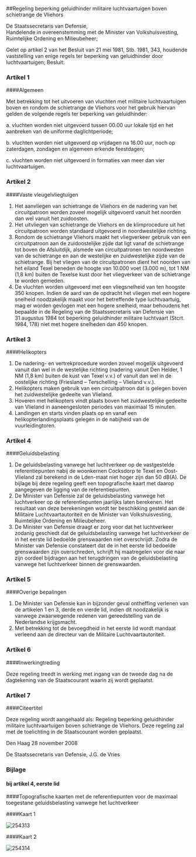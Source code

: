 <meta http-equiv='Content-Type' content='text/html; charset=utf-8' />

##Regeling beperking geluidhinder militaire luchtvaartuigen boven schietrange de Vliehors

De Staatssecretaris van Defensie,  
Handelende in overeenstemming met de Minister van Volkshuisvesting, Ruimtelijke Ordening en Milieubeheer;

Gelet op artikel 2 van het Besluit van 21 mei 1981, Stb. 1981, 343, houdende vaststelling van enige regels ter beperking van geluidhinder door luchtvaartuigen;
Besluit:    

### Artikel  1  

####Algemeen

Met betrekking tot het uitvoeren van vluchten met militaire luchtvaartuigen boven en rondom de schietrange de Vliehors voor het gebruik hiervan gelden de volgende regels ter beperking van geluidhinder: 

a. vluchten worden niet uitgevoerd tussen 00.00 uur lokale tijd en het aanbreken van de uniforme daglichtperiode;  

b. vluchten worden niet uitgevoerd op vrijdagen na 16.00 uur, noch op zaterdagen, zondagen en algemeen erkende feestdagen;  

c. vluchten worden niet uitgevoerd in formaties van meer dan vier luchtvaartuigen.   

### Artikel  2  

####Vaste vleugelvliegtuigen

1.  Het aanvliegen van schietrange de Vliehors en de nadering van het circuitpatroon worden zoveel mogelijk uitgevoerd vanuit het noorden dan wel vanuit het zuidoosten.   
2.  Het uitvliegen van schietrange de Vliehors en de klimprocedure uit het circuitpatroon worden standaard uitgevoerd in noordwestelijke richting.   
3.  Rondom de schietrange Vliehors maakt het vliegverkeer gebruik van een circuitpatroon aan de zuidoostelijke zijde dat ligt vanaf de schietrange tot boven de Afsluitdijk, alsmede van circuitpatronen ten noordwesten van de schietrange en aan de westelijke en zuidwestelijke zijde van de schietrange. Bij het vliegen van de circuitpatronen dient het noorden van het eiland Texel beneden de hoogte van 10.000 voet (3.000 m), tot 1 NM (1,8 km) buiten de Texelse kust door het vliegverkeer van de schietrange te worden gemeden.   
4.  De vluchten worden uitgevoerd met een vliegsnelheid van ten hoogste 350 knopen. Indien de aard van de opdracht het vliegen met een hogere snelheid noodzakelijk maakt voor het betreffende type luchtvaartuig, mag er worden gevlogen met een hogere snelheid, maar behoudens het bepaalde in de Regeling van de Staatssecretaris van Defensie van 31 augustus 1984 tot beperking geluidhinder militaire luchtvaart (Stcrt. 1984, 178) niet met hogere snelheden dan 450 knopen.  

### Artikel  3  

####Helikopters

1.  De nadering- en vertrekprocedure worden zoveel mogelijk uitgevoerd vanuit dan wel in de westelijke richting (nadering vanuit Den Helder, 1 NM (1,8 km) buiten de kust van Texel v.v.) of vanuit dan wel in de oostelijke richting (Friesland – Terschelling – Vlieland v.v.).   
2.  Helikopters maken gebruik van een circuitpatroon dat is gelegen boven het zuidwestelijke gedeelte van Vlieland.   
3.  Hoveren met helikopters vindt plaats boven het zuidwestelijke gedeelte van Vlieland in aaneengesloten periodes van maximaal 15 minuten.   
4.  Landingen en starts vinden plaats op en vanaf een helikopterlandingsplaats gelegen in de nabijheid van de vuurleidingtoren.  

### Artikel  4  

####Geluidsbelasting

1.  De geluidsbelasting vanwege het luchtverkeer op de vastgestelde referentiepunten nabij de woonkernen Cocksdorp te Texel en Oost-Vlieland zal berekend in de Lden-maat niet hoger zijn dan 50 dB(A). De bijlage bij deze regeling geeft een topografische kaart met daarop aangegeven de ligging van de referentiepunten.   
2.  De Minister van Defensie zal de geluidsbelasting vanwege het luchtverkeer op de referentiepunten jaarlijks laten berekenen. Het resultaat van deze berekeningen wordt ter beschikking gesteld aan de Militaire Luchtvaartautoriteit en de Minister van Volkshuisvesting, Ruimtelijke Ordening en Milieubeheer.   
3.  De Minister van Defensie draagt er zorg voor dat het luchtverkeer zodanig geschiedt dat de geluidsbelasting vanwege het luchtverkeer de in het eerste lid bedoelde grenswaarden niet overschrijdt. Zodra de Minister van Defensie constateert dat de in het eerste lid bedoelde grenswaarden zijn overschreden, schrijft hij maatregelen voor die naar zijn oordeel bijdragen aan het terugdringen van de geluidsbelasting vanwege het luchtverkeer binnen de grenswaarden.  

### Artikel  5  

####Overige bepalingen

1.  De Minister van Defensie kan in bijzonder geval ontheffing verlenen van de artikelen 1 en 3, derde en vierde lid, indien dit noodzakelijk is vanwege zwaarwegende redenen van gereedstelling van de Nederlandse krijgsmacht.   
2.  Met betrekking tot de bevoegdheid in het eerste lid wordt mandaat verleend aan de directeur van de Militaire Luchtvaartautoriteit.  

### Artikel  6  

####Inwerkingtreding

Deze regeling treedt in werking met ingang van de tweede dag na de dagtekening van de Staatscourant waarin zij wordt geplaatst. 

### Artikel  7  

####Citeertitel

Deze regeling wordt aangehaald als: Regeling beperking geluidhinder militaire luchtvaartuigen boven schietrange de Vliehors. 
Deze regeling zal met de toelichting in de Staatscourant worden geplaatst.   

Den Haag 
28 november 2008   

De 
Staatssecretaris van Defensie, 
J.G. de Vries    

### Bijlage 

#### bij artikel 4, eerste lid 

####Topografische kaarten met de referentiepunten voor de maximaal toegestane geluidsbelasting vanwege het luchtverkeer

####Kaart 1

![254313](http://wetten.overheid.nl/Illustration/254313)

####Kaart 2

![254314](http://wetten.overheid.nl/Illustration/254314)

